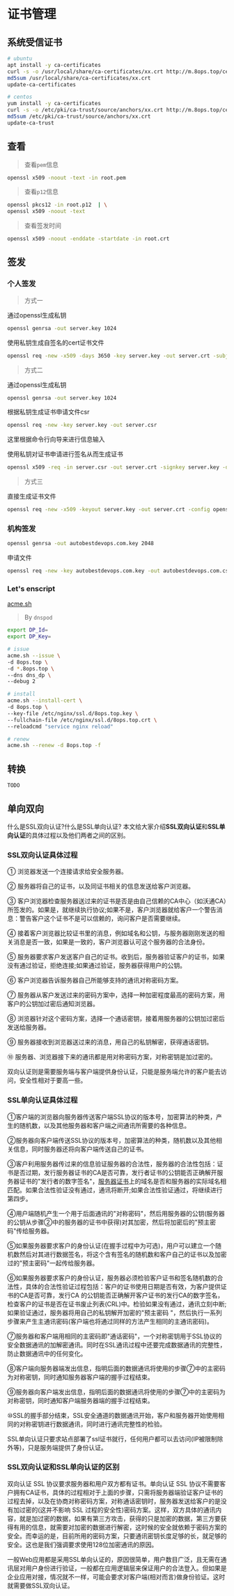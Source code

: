 # 证书管理

## 系统受信证书

```bash
# ubuntu
apt install -y ca-certificates
curl -s -o /usr/local/share/ca-certificates/xx.crt http://m.8ops.top/cert/xx.crt
md5sum /usr/local/share/ca-certificates/xx.crt
update-ca-certificates

# centos
yum install -y ca-certificates
curl -s -o /etc/pki/ca-trust/source/anchors/xx.crt http://m.8ops.top/cert/xx.crt
md5sum /etc/pki/ca-trust/source/anchors/xx.crt
update-ca-trust
```





## 查看

> 查看`pem`信息

```bash
openssl x509 -noout -text -in root.pem
```

> 查看`p12`信息

```bash
openssl pkcs12 -in root.p12  | \
openssl x509 -noout -text
```

> 查看签发时间

```bash
openssl x509 -noout -enddate -startdate -in root.crt
```



## 签发

### 个人签发

> 方式一

通过openssl生成私钥

```bash
openssl genrsa -out server.key 1024
```

使用私钥生成自签名的cert证书文件

```bash
openssl req -new -x509 -days 3650 -key server.key -out server.crt -subj "/C=CN/ST=OPS/L=OPS/O=OPS/OU=OPS/CN=ops.top/CN=*.8ops.top"
```

> 方式二

通过openssl生成私钥

```bash
openssl genrsa -out server.key 1024
```

根据私钥生成证书申请文件csr

```bash
openssl req -new -key server.key -out server.csr
```

这里根据命令行向导来进行信息输入

使用私钥对证书申请进行签名从而生成证书

```bash
openssl x509 -req -in server.csr -out server.crt -signkey server.key -days 3650
```

> 方式三

直接生成证书文件

```bash
openssl req -new -x509 -keyout server.key -out server.crt -config openssl.cnf
```




### 机构签发

```bash
openssl genrsa -out autobestdevops.com.key 2048
```

申请文件

```bash
openssl req -new -key autobestdevops.com.key -out autobestdevops.com.csr
```



### Let's enscript

[acme.sh](<https://github.com/Neilpang/acme.sh>)

> By `dnspod`  

```bash
export DP_Id=
export DP_Key=

# issue
acme.sh --issue \
-d 8ops.top \
-d *.8ops.top \
--dns dns_dp \
--debug 2

# install
acme.sh --install-cert \
-d 8ops.top \
--key-file /etc/nginx/ssl.d/8ops.top.key \
--fullchain-file /etc/nginx/ssl.d/8ops.top.crt \
--reloadcmd "service nginx reload"

# renew
acme.sh --renew -d 8ops.top -f
```



## 转换

`TODO`



## 单向双向

什么是SSL双向认证?什么是SSL单向认证? 本文给大家介绍**SSL双向认证**和**SSL单向认证**的具体过程以及他们两者之间的区别。 

### SSL双向认证具体过程

① 浏览器发送一个连接请求给安全服务器。 

② 服务器将自己的证书，以及同证书相关的信息发送给客户浏览器。 

③ 客户浏览器检查服务器送过来的证书是否是由自己信赖的CA中心（如沃通CA）所签发的。如果是，就继续执行协议;如果不是，客户浏览器就给客户一个警告消息：警告客户这个证书不是可以信赖的，询问客户是否需要继续。 

④ 接着客户浏览器比较证书里的消息，例如域名和公钥，与服务器刚刚发送的相关消息是否一致，如果是一致的，客户浏览器认可这个服务器的合法身份。 

⑤ 服务器要求客户发送客户自己的证书。收到后，服务器验证客户的证书，如果没有通过验证，拒绝连接;如果通过验证，服务器获得用户的公钥。 

⑥ 客户浏览器告诉服务器自己所能够支持的通讯对称密码方案。 

⑦ 服务器从客户发送过来的密码方案中，选择一种加密程度最高的密码方案，用客户的公钥加过密后通知浏览器。 

⑧ 浏览器针对这个密码方案，选择一个通话密钥，接着用服务器的公钥加过密后发送给服务器。 

⑨ 服务器接收到浏览器送过来的消息，用自己的私钥解密，获得通话密钥。 

⑩ 服务器、浏览器接下来的通讯都是用对称密码方案，对称密钥是加过密的。 

双向认证则是需要服务端与客户端提供身份认证，只能是服务端允许的客户能去访问，安全性相对于要高一些。

### SSL单向认证具体过程

①客户端的浏览器向服务器传送客户端SSL协议的版本号，加密算法的种类，产生的随机数，以及其他服务器和客户端之间通讯所需要的各种信息。 

②服务器向客户端传送SSL协议的版本号，加密算法的种类，随机数以及其他相关信息，同时服务器还将向客户端传送自己的证书。 

③客户利用服务器传过来的信息验证服务器的合法性，服务器的合法性包括：证书是否过期，发行服务器证书的CA是否可靠，发行者证书的公钥能否正确解开服务器证书的"发行者的数字签名"，[服务器证书](http://www.wosign.com/products/ssl.htm)上的域名是否和服务器的实际域名相匹配。如果合法性验证没有通过，通讯将断开;如果合法性验证通过，将继续进行第四步。 

④用户端随机产生一个用于后面通讯的"对称密码"，然后用服务器的公钥(服务器的公钥从步骤②中的服务器的证书中获得)对其加密，然后将加密后的"预主密码"传给服务器。 

⑤如果服务器要求客户的身份认证(在握手过程中为可选)，用户可以建立一个随机数然后对其进行数据签名，将这个含有签名的随机数和客户自己的证书以及加密过的"预主密码"一起传给服务器。 

⑥如果服务器要求客户的身份认证，服务器必须检验客户证书和签名随机数的合法性，具体的合法性验证过程包括：客户的证书使用日期是否有效，为客户提供证书的CA是否可靠，发行CA 的公钥能否正确解开客户证书的发行CA的数字签名，检查客户的证书是否在证书废止列表(CRL)中。检验如果没有通过，通讯立刻中断;如果验证通过，服务器将用自己的私钥解开加密的"预主密码 "，然后执行一系列步骤来产生主通讯密码(客户端也将通过同样的方法产生相同的主通讯密码)。 

⑦服务器和客户端用相同的主密码即"通话密码"，一个对称密钥用于SSL协议的安全数据通讯的加解密通讯。同时在SSL通讯过程中还要完成数据通讯的完整性，防止数据通讯中的任何变化。 

⑧客户端向服务器端发出信息，指明后面的数据通讯将使用的步骤⑦中的主密码为对称密钥，同时通知服务器客户端的握手过程结束。 

⑨服务器向客户端发出信息，指明后面的数据通讯将使用的步骤⑦中的主密码为对称密钥，同时通知客户端服务器端的握手过程结束。 

⑩SSL的握手部分结束，SSL安全通道的数据通讯开始，客户和服务器开始使用相同的对称密钥进行数据通讯，同时进行通讯完整性的检验。 

SSL单向认证只要求站点部署了ssl证书就行，任何用户都可以去访问(IP被限制除外等)，只是服务端提供了身份认证。

### SSL双向认证和SSL单向认证的区别

双向认证 SSL 协议要求服务器和用户双方都有证书。单向认证 SSL 协议不需要客户拥有CA证书，具体的过程相对于上面的步骤，只需将服务器端验证客户证书的过程去掉，以及在协商对称密码方案，对称通话密钥时，服务器发送给客户的是没有加过密的(这并不影响 SSL 过程的安全性)密码方案。这样，双方具体的通讯内容，就是加过密的数据，如果有第三方攻击，获得的只是加密的数据，第三方要获得有用的信息，就需要对加密的数据进行解密，这时候的安全就依赖于密码方案的安全。而幸运的是，目前所用的密码方案，只要通讯密钥长度足够的长，就足够的安全。这也是我们强调要求使用128位加密通讯的原因。 

一般Web应用都是采用SSL单向认证的，原因很简单，用户数目广泛，且无需在通讯层对用户身份进行验证，一般都在应用逻辑层来保证用户的合法登入。但如果是企业应用对接，情况就不一样，可能会要求对客户端(相对而言)做身份验证。这时就需要做SSL双向认证。 
